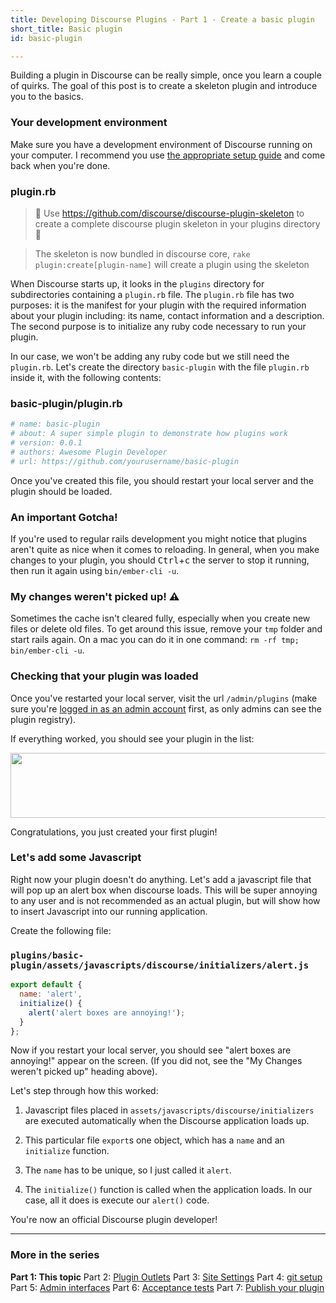```yaml
---
title: Developing Discourse Plugins - Part 1 - Create a basic plugin
short_title: Basic plugin
id: basic-plugin

---
```

Building a plugin in Discourse can be really simple, once you learn a couple of quirks. The goal of this post is to create a skeleton plugin and introduce you to the basics.

### Your development environment

Make sure you have a development environment of Discourse running on your computer. I recommend you use [the appropriate setup guide](https://meta.discourse.org/tag/dev-install) and come back when you're done.

### plugin.rb

> :tada: Use https://github.com/discourse/discourse-plugin-skeleton to create a complete discourse plugin skeleton in your plugins directory :tada:

> The skeleton is now bundled in discourse core, `rake plugin:create[plugin-name]` will create a plugin using the skeleton 

When Discourse starts up, it looks in the `plugins` directory for subdirectories containing a `plugin.rb` file. The `plugin.rb` file has two purposes: it is the manifest for your plugin with the required information about your plugin including: its name, contact information and a description. The second purpose is to initialize any ruby code necessary to run your plugin.

In our case, we won't be adding any ruby code but we still need the `plugin.rb`. Let's create the directory `basic-plugin` with the file `plugin.rb` inside it, with the following contents:

### basic-plugin/plugin.rb
```ruby
# name: basic-plugin
# about: A super simple plugin to demonstrate how plugins work
# version: 0.0.1
# authors: Awesome Plugin Developer
# url: https://github.com/yourusername/basic-plugin
```

Once you've created this file, you should restart your local server and the plugin should be loaded.

### An important Gotcha!

If you're used to regular rails development you might notice that plugins aren't quite as nice when it comes to reloading. In general, when you make changes to your plugin, you should <kbd>Ctrl</kbd>+<kbd>c</kbd> the server to stop it running, then run it again using `bin/ember-cli -u`.

### My changes weren't picked up! :warning: 

Sometimes the cache isn't cleared fully, especially when you create new files or delete old files. To get around this issue, remove your `tmp` folder and start rails again. On a mac you can do it in one command: `rm -rf tmp; bin/ember-cli -u`.

### Checking that your plugin was loaded

Once you've restarted your local server, visit the url `/admin/plugins` (make sure you're [logged in as an admin account](https://meta.discourse.org/t/create-admin-account-from-console/17274) first, as only admins can see the plugin registry).

If everything worked, you should see your plugin in the list:

<img src="//assets-meta-cdck-prod-meta.s3.dualstack.us-west-1.amazonaws.com/original/3X/4/7/47a4b274553bd1fb0bba2d2df699ac136ad6a5cc.png" width="690" height="104"> 

Congratulations, you just created your first plugin!

### Let's add some Javascript

Right now your plugin doesn't do anything. Let's add a javascript file that will pop up an alert box when discourse loads. This will be super annoying to any user and is not recommended as an actual plugin, but will show how to insert Javascript into our running application.

Create the following file:

### `plugins/basic-plugin/assets/javascripts/discourse/initializers/alert.js`
```javascript
export default {
  name: 'alert',
  initialize() {
    alert('alert boxes are annoying!');
  }
};
```

Now if you restart your local server, you should see "alert boxes are annoying!" appear on the screen. (If you did not, see the "My Changes weren't picked up" heading above).

Let's step through how this worked:

1. Javascript files placed in `assets/javascripts/discourse/initializers` are executed automatically when the Discourse application loads up. 

2. This particular file `export`s one object, which has a `name` and an `initialize` function. 

3. The `name` has to be unique, so I just called it `alert`.

4. The `initialize()` function is called when the application loads. In our case, all it does is execute our `alert()` code. 

You're now an official Discourse plugin developer! 

---
### More in the series

**Part 1: This topic**
Part 2: [Plugin Outlets](https://meta.discourse.org/t/beginners-guide-to-creating-discourse-plugins-part-2-plugin-outlets/31001)
Part 3: [Site Settings](https://meta.discourse.org/t/beginners-guide-to-creating-discourse-plugins-part-3-custom-settings/31115)
Part 4: [git setup](https://meta.discourse.org/t/beginners-guide-to-creating-discourse-plugins-part-4-git-setup/31272)
Part 5: [Admin interfaces](https://meta.discourse.org/t/beginners-guide-to-creating-discourse-plugins-part-5-admin-interfaces/31761)
Part 6: [Acceptance tests](https://meta.discourse.org/t/beginner-s-guide-to-creating-discourse-plugins-part-6-acceptance-tests/32619)
Part 7: [Publish your plugin](https://meta.discourse.org/t/beginner-s-guide-to-creating-discourse-plugins-part-7-publish-your-plugin/101636)
